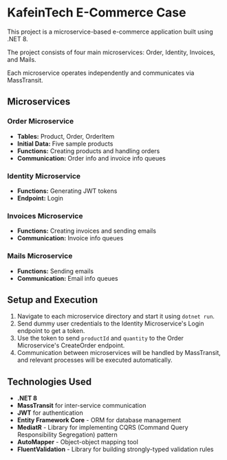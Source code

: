  
# KafeinTech E-Commerce Case

This project is a microservice-based e-commerce application built using .NET 8.

The project consists of four main microservices: Order, Identity, Invoices, and Mails.

Each microservice operates independently and communicates via MassTransit.

## Microservices

### Order Microservice
- **Tables:** Product, Order, OrderItem
- **Initial Data:** Five sample products
- **Functions:** Creating products and handling orders
- **Communication:** Order info and invoice info queues

### Identity Microservice
- **Functions:** Generating JWT tokens
- **Endpoint:** Login

### Invoices Microservice
- **Functions:** Creating invoices and sending emails
- **Communication:** Invoice info queues

### Mails Microservice
- **Functions:** Sending emails
- **Communication:** Email info queues

## Setup and Execution

1. Navigate to each microservice directory and start it using `dotnet run`.
2. Send dummy user credentials to the Identity Microservice's Login endpoint to get a token.
3. Use the token to send `productId` and `quantity` to the Order Microservice's CreateOrder endpoint.
4. Communication between microservices will be handled by MassTransit, and relevant processes will be executed automatically.

## Technologies Used

- **.NET 8**
- **MassTransit** for inter-service communication
- **JWT** for authentication 
- **Entity Framework Core** - ORM for database management
- **MediatR** - Library for implementing CQRS (Command Query Responsibility Segregation) pattern
- **AutoMapper** - Object-object mapping tool
- **FluentValidation** - Library for building strongly-typed validation rules

 
